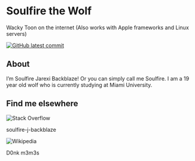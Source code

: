 # Soulfire the Wolf
 Wacky Toon on the internet
(Also works with Apple frameworks and Linux servers)

[![GitHub latest commit](https://badgen.net/github/last-commit/S0ulf3re/S0ulf3re)](https://GitHub.com/S0ulf3re/S0ulf3re/commit/)

## About 
I’m Soulfire Jarexi Backblaze! Or you can simply call me Soulfire. I am a 19 year old wolf who is currently studying at Miami University.






## Find me elsewhere

![Stack Overflow](https://img.shields.io/badge/-Stackoverflow-FE7A16?style=for-the-badge&logo=stack-overflow&logoColor=white) 

soulfire-j-backblaze

![Wikipedia](https://img.shields.io/badge/Wikipedia-%23000000.svg?style=for-the-badge&logo=wikipedia&logoColor=white)

D0nk m3m3s


